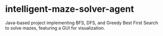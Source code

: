 # intelligent-maze-solver-agent
Java-based project implementing BFS, DFS, and Greedy Best First Search to solve mazes, featuring a GUI for visualization.
